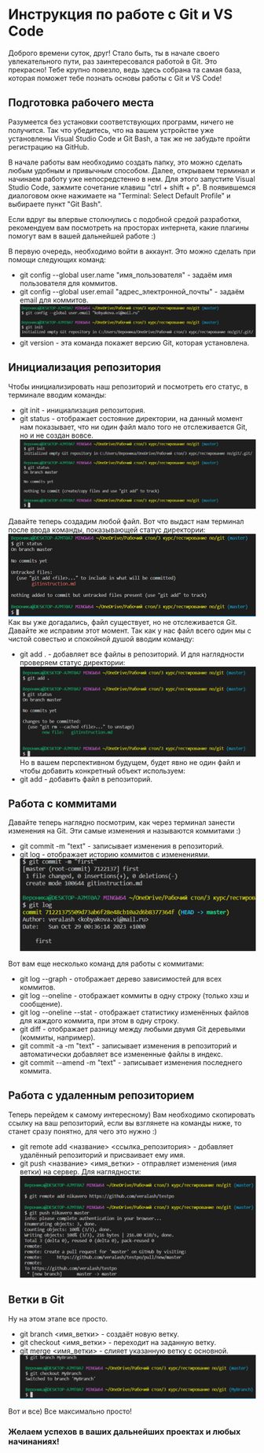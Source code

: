 # **Инструкция по работе с Git и VS Code**

Доброго времени суток, друг!
Стало быть, ты в начале своего увлекательного пути, раз заинтересовался работой в Git. Это прекрасно!
Тебе крупно повезло, ведь здесь собрана та самая база, которая поможет тебе познать основы работы с Git и VS Code!

## Подготовка рабочего места
Разумеется без установки соответствующих программ, ничего не получится. Так что убедитесь, что на вашем устройстве уже установлены Visual Studio Code и Git Bash, а так же не забудьте пройти регистрацию на GitHub.

В начале работы вам необходимо создать папку, это можно сделать любым удобным и привычным способом.
Далее, открываем терминал и начинаем работу уже непосредстенно в нем. 
Для этого запустите Visual Studio Code, зажмите сочетание клавиш "ctrl + shift + p". В появившемся диалоговом окне нажимаете на "Terminal: Select Default Profile" и выбираете пункт "Git Bash".

Если вдруг вы впервые столкнулись с подобной средой разработки, рекомендуем вам посмотреть на просторах интернета, какие плагины помогут вам в вашей дальнейшей работе :)

В первую очередь, необходимо войти в аккаунт. Это можно сделать при помощи следующих команд:
* git config --global user.name "имя_пользователя" - задаём имя пользователя для коммитов.
* git config --global user.email "адрес_электронной_почты" - задаём email для коммитов.
![Alt text](image-1.png)
* git version - эта команда покажет версию Git, которая установлена.
## Инициализация репозитория
Чтобы инициализировать наш репозиторий и посмотреть его статус, в терминале вводим команды:
* git init - инициализация репозитория.
* git status - отображает состояние директории, на данный момент нам показывает, что ни один файл мало того не отслеживается Git, но и не создан вовсе.
![Alt text](image-2.png)

Давайте теперь создадим любой файл.
Вот что выдаст нам терминал после ввода команды, показывающей статус директории:
![Alt text](image-3.png)
Как вы уже догадались, файл существует, но не отслеживается Git. Давайте же исправим этот момент. 
Так как у нас файл всего один мы с чистой совестью и спокойной душой вводим команду:
* git add . - добавляет все файлы в репозиторий.
И для наглядности проверяем статус директории:
![Alt text](image-4.png)
Но в вашем перспективном будущем, будет явно не один файл и чтобы добавить конкретный объект используем:
* git add <filename> - добавить файл в репозиторий.

## Работа с коммитами
Давайте теперь наглядно посмотрим, как через терминал занести изменения на Git. Эти самые изменения и называются коммитами :)
* git commit -m "text" - записывает изменения в репозиторий.
* git log - отображает историю коммитов с изменениями.
![Alt text](image-5.png)

Вот вам еще несколько команд для работы с коммитами:
* git log --graph - отображает дерево зависимостей для всех коммитов.
* git log --oneline - отображает коммиты в одну строку (только хэш и сообщение).
* git log --oneline --stat - отображает статистику изменённых файлов для каждого коммита, при этом в одну строку.
* git diff - отображает разницу между любыми двумя Git деревьями (коммиты, например).
* git commit -a -m "text" - записывает изменения в репозиторий и автоматически добавляет все измененные файлы в индекс.
* git commit --amend -m "text" - записывает изменения последнего коммита.

## Работа с удаленным репозиторием
Теперь перейдем к самому интересному)
Вам необходимо скопировать ссылку на ваш репозиторий, если вы взглянете на команды ниже, то станет сразу понятно, для чего это нужно :)  
* git remote add <название> <ссылка_репозитория> - добавляет удалённый репозиторий и присваивает ему имя.
* git push <название> <имя_ветки> - отправляет изменения (имя ветки) на сервер.
Для наглядности:
![Alt text](image-6.png)

## Ветки в Git
Ну на этом этапе все просто.
* git branch <имя_ветки> - создаёт новую ветку.
* git checkout <имя_ветки> - переходит на заданную ветку.
* git merge <имя_ветки> - слияет указанную ветку с основной.
![Alt text](image-7.png)

Вот и все) Все максимально просто!
### Желаем успехов в ваших дальнейших проектах и любых начинаниях!
